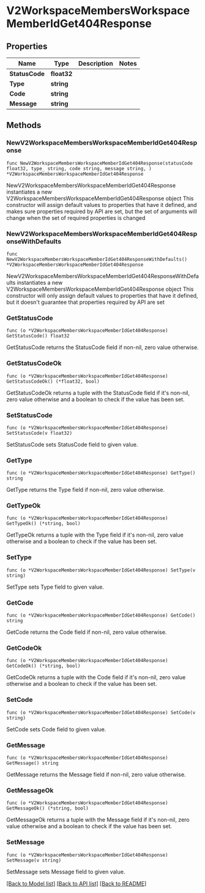 # V2WorkspaceMembersWorkspaceMemberIdGet404Response

## Properties

Name | Type | Description | Notes
------------ | ------------- | ------------- | -------------
**StatusCode** | **float32** |  | 
**Type** | **string** |  | 
**Code** | **string** |  | 
**Message** | **string** |  | 

## Methods

### NewV2WorkspaceMembersWorkspaceMemberIdGet404Response

`func NewV2WorkspaceMembersWorkspaceMemberIdGet404Response(statusCode float32, type_ string, code string, message string, ) *V2WorkspaceMembersWorkspaceMemberIdGet404Response`

NewV2WorkspaceMembersWorkspaceMemberIdGet404Response instantiates a new V2WorkspaceMembersWorkspaceMemberIdGet404Response object
This constructor will assign default values to properties that have it defined,
and makes sure properties required by API are set, but the set of arguments
will change when the set of required properties is changed

### NewV2WorkspaceMembersWorkspaceMemberIdGet404ResponseWithDefaults

`func NewV2WorkspaceMembersWorkspaceMemberIdGet404ResponseWithDefaults() *V2WorkspaceMembersWorkspaceMemberIdGet404Response`

NewV2WorkspaceMembersWorkspaceMemberIdGet404ResponseWithDefaults instantiates a new V2WorkspaceMembersWorkspaceMemberIdGet404Response object
This constructor will only assign default values to properties that have it defined,
but it doesn't guarantee that properties required by API are set

### GetStatusCode

`func (o *V2WorkspaceMembersWorkspaceMemberIdGet404Response) GetStatusCode() float32`

GetStatusCode returns the StatusCode field if non-nil, zero value otherwise.

### GetStatusCodeOk

`func (o *V2WorkspaceMembersWorkspaceMemberIdGet404Response) GetStatusCodeOk() (*float32, bool)`

GetStatusCodeOk returns a tuple with the StatusCode field if it's non-nil, zero value otherwise
and a boolean to check if the value has been set.

### SetStatusCode

`func (o *V2WorkspaceMembersWorkspaceMemberIdGet404Response) SetStatusCode(v float32)`

SetStatusCode sets StatusCode field to given value.


### GetType

`func (o *V2WorkspaceMembersWorkspaceMemberIdGet404Response) GetType() string`

GetType returns the Type field if non-nil, zero value otherwise.

### GetTypeOk

`func (o *V2WorkspaceMembersWorkspaceMemberIdGet404Response) GetTypeOk() (*string, bool)`

GetTypeOk returns a tuple with the Type field if it's non-nil, zero value otherwise
and a boolean to check if the value has been set.

### SetType

`func (o *V2WorkspaceMembersWorkspaceMemberIdGet404Response) SetType(v string)`

SetType sets Type field to given value.


### GetCode

`func (o *V2WorkspaceMembersWorkspaceMemberIdGet404Response) GetCode() string`

GetCode returns the Code field if non-nil, zero value otherwise.

### GetCodeOk

`func (o *V2WorkspaceMembersWorkspaceMemberIdGet404Response) GetCodeOk() (*string, bool)`

GetCodeOk returns a tuple with the Code field if it's non-nil, zero value otherwise
and a boolean to check if the value has been set.

### SetCode

`func (o *V2WorkspaceMembersWorkspaceMemberIdGet404Response) SetCode(v string)`

SetCode sets Code field to given value.


### GetMessage

`func (o *V2WorkspaceMembersWorkspaceMemberIdGet404Response) GetMessage() string`

GetMessage returns the Message field if non-nil, zero value otherwise.

### GetMessageOk

`func (o *V2WorkspaceMembersWorkspaceMemberIdGet404Response) GetMessageOk() (*string, bool)`

GetMessageOk returns a tuple with the Message field if it's non-nil, zero value otherwise
and a boolean to check if the value has been set.

### SetMessage

`func (o *V2WorkspaceMembersWorkspaceMemberIdGet404Response) SetMessage(v string)`

SetMessage sets Message field to given value.



[[Back to Model list]](../README.md#documentation-for-models) [[Back to API list]](../README.md#documentation-for-api-endpoints) [[Back to README]](../README.md)


